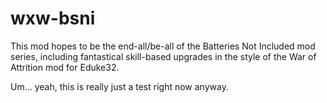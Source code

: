 # wxw-bsni

This mod hopes to be the end-all/be-all of the Batteries Not Included mod series, including fantastical skill-based upgrades in the style of the War of Attrition mod for Eduke32.

Um... yeah, this is really just a test right now anyway.